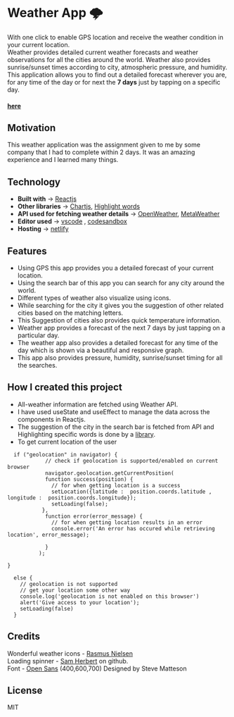 # Weather App 🌩
With one click to enable GPS location and receive the weather condition in your current location.<br/>
Weather provides detailed current weather forecasts and weather observations for all the cities around the world. Weather also provides sunrise/sunset times according to city, atmospheric pressure, and humidity. This application allows you to find out a detailed forecast wherever you are, for any time of the day or for next the <b>7 days</b> just by tapping on a specific day. 
#### [here](https://weather-umeshjain.netlify.app/)


## Motivation
This weather application was the assignment given to me by some company that I had to complete within 2 days. It was an amazing experience and I learned many things.

## Technology 
- <b>Built with</b> -> [Reactjs](https://reactjs.org/)
- <b>Other libraries</b> -> [Chartjs](https://github.com/jerairrest/react-chartjs-2), [Highlight words](https://www.npmjs.com/package/react-highlight-words)
- <b>API used for fetching weather details</b> -> [OpenWeather](https://openweathermap.org/api), [MetaWeather](https://www.metaweather.com/api/)
- <b>Editor used</b> -> [vscode](https://code.visualstudio.com/) , [codesandbox](https://codesandbox.io/)
- <b>Hosting</b> -> [netlify](https://app.netlify.com/)

## Features
- Using GPS this app provides you a detailed forecast of your current location.
- Using the search bar of this app you can search for any city around the world.
- Different types of weather also visualize using icons.
- While searching for the city it gives you the suggestion of other related cities based on the matching letters.
- This Suggestion of cities also provides quick temperature information.
- Weather app provides a forecast of the next 7 days by just tapping on a particular day.
- The weather app also provides a detailed forecast for any time of the day which is shown via a beautiful and responsive graph.
- This app also provides pressure, humidity, sunrise/sunset timing for all the searches.

## How I created this project
- All-weather information are fetched using Weather API. 
- I have used useState and useEffect to manage the data across the components in Reactjs.
- The suggestion of the city in the search bar is fetched from API and Highlighting specific words is done by a [library](https://www.npmjs.com/package/react-highlight-words).
- To get current location of the user <br>
```
  if ("geolocation" in navigator) {
            // check if geolocation is supported/enabled on current browser
            navigator.geolocation.getCurrentPosition(
            function success(position) {
              // for when getting location is a success
              setLocation({latitude :  position.coords.latitude , longitude :  position.coords.longitude});
              setLoading(false);
           },
            function error(error_message) {
              // for when getting location results in an error
              console.error('An error has occured while retrieving location', error_message);
                    
            }  
          );

} 
  
  else {
    // geolocation is not supported
    // get your location some other way
    console.log('geolocation is not enabled on this browser')
    alert('Give access to your location');
    setLoading(false)
  }
```
## Credits
Wonderful weather icons - [Rasmus Nielsen](https://www.iconfinder.com/iconsets/weatherful?utm_source=sharing-feature&utm_medium=social&utm_campaign=sharing-feature&utm_content=link) <br>
Loading spinner - [Sam Herbert](https://github.com/SamHerbert/SVG-Loaders) on github.<br>
Font - [Open Sans](https://fonts.google.com/specimen/Open+Sans?selection.family=Open+Sans) (400,600,700) Designed by Steve Matteson



## License
MIT
